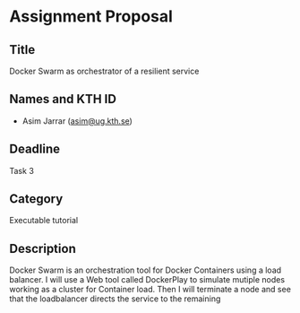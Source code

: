 # Assignment Proposal

## Title

Docker Swarm as orchestrator of a resilient service

## Names and KTH ID
  - Asim Jarrar (asim@ug.kth.se)

## Deadline

Task 3

## Category

Executable tutorial 

## Description
Docker Swarm is an orchestration tool for Docker Containers using a load balancer.
I will use a Web tool called DockerPlay to simulate mutiple nodes working as a cluster for Container load.
Then I will terminate a node and see that the loadbalancer directs the service to the remaining  

